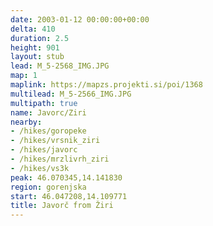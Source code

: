 ```yaml
---
date: 2003-01-12 00:00:00+00:00
delta: 410
duration: 2.5
height: 901
layout: stub
lead: M_5-2568_IMG.JPG
map: 1
maplink: https://mapzs.projekti.si/poi/1368
multilead: M_5-2566_IMG.JPG
multipath: true
name: Javorc/Ziri
nearby:
- /hikes/goropeke
- /hikes/vrsnik_ziri
- /hikes/javorc
- /hikes/mrzlivrh_ziri
- /hikes/vs3k
peak: 46.070345,14.141830
region: gorenjska
start: 46.047208,14.109771
title: Javorč from Žiri
---
```

